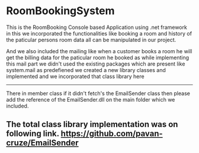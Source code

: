 # RoomBookingSystem

This is the RoomBooking Console based Application using .net framework in this we incorporated the functionalities like 
booking a room and history of the paticular persons room data all can be manipulated in our project.

And we also included the mailing like when a customer books a room he will get the billing data for the paticular room he booked
as while implementing this mail part we didn't used the existing packages which are present like system.mail as predefiened we created 
a new library classes and implemented and we incorporated that class library here

-----------------------------------------------------------------------------------------------------------------------------------------
There in member class if it didn't fetch's the EmailSender class then please add the reference of the EmailSender.dll on the main folder 
which we included.

The total class library implementation was on following link.
https://github.com/pavan-cruze/EmailSender
-----------------------------------------------------------------------------------------------------------------------------------------
